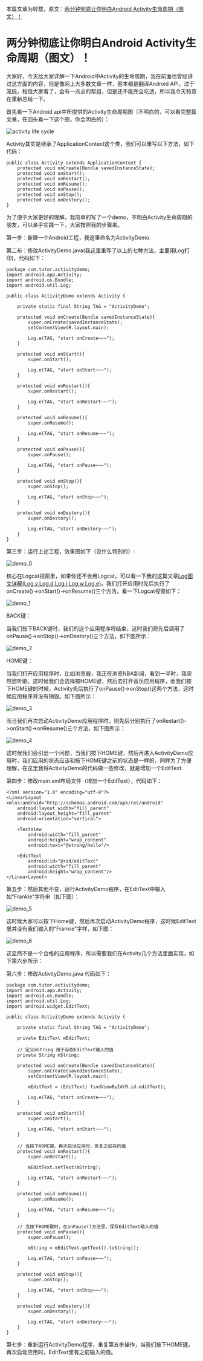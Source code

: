 本篇文章为转载，原文：[两分钟彻底让你明白Android Activity生命周期（图文）！](http://blog.csdn.net/android_tutor/article/details/5772285)


# 两分钟彻底让你明白Android Activity生命周期（图文）！

大家好，今天给大家详解一下Android中Activity的生命周期，我在前面也曾经讲过这方面的内容，但是像网上大多数文章一样，基本都是翻译Android API，过于笼统，相信大家看了，会有一点点的帮组，但是还不能完全吃透，所以我今天特意在重新总结一下。

首先看一下Android api中所提供的Activity生命周期图（不明白的，可以看完整篇文章，在回头看一下这个图，你会明白的）：

![activity life cycle](img/img_android_activity_lifecycle.gif)

Activity其实是继承了ApplicationContext这个类，我们可以重写以下方法，如下代码：
	
	public class Activity extends ApplicationContext {
		protected void onCreate(Bundle savedInstanceState);
		protected void onStart();
		protected void onRestart();
		protected void onResume();
		protected void onPause();
		protected void onStop();
		protected void onDestory();
	}

为了便于大家更好的理解，我简单的写了一个demo，不明白Activity生命周期的朋友，可以亲手实践一下，大家按照我的步骤来。

第一步：新建一个Android工程，我这里命名为ActivityDemo.

第二布：修改ActivityDemo.java(我这里重写了以上的七种方法，主要用Log打印)，代码如下：

	package com.tutor.activitydemo;
	import android.app.Activity;
	import android.os.Bundle;
	import android.util.Log;
	
	public class ActivityDemo extends Activity {
		
		private static final String TAG = "ActivityDemo";
		
		protected void onCreate(Bundle savedInstanceState){
			super.onCreate(savedInstanceState);
			setContentView(R.layout.main);
			
			Log.e(TAG, "start onCreate~~~");
		}
		
		protected void onStart(){
			super.onStart();
			
			Log.e(TAG, "start onStart~~~");
		}
		
		protected void onRestart(){
			super.onRestart();
			
			Log.e(TAG, "start onRestart~~~");
		}
		
		protected void onResume(){
			super.onResume();
			
			Log.e(TAG, "start onResume~~~");
		}
		
		protected void onPause(){
			super.onPause();
			
			Log.e(TAG, "start onPause~~~");
		}
		
		protected void onStop(){
			super.onStop();
		
			Log.e(TAG, "start onStop~~~");
		}
		
		protected void onDestory(){
			super.onDestory();
			
			Log.e(TAG, "start onDestory~~~");
		}
	}
	
第三步：运行上述工程，效果图如下（没什么特别的）:

![demo_0](img/img_android_activity_lifecycle_demo_0.gif)

核心在Logcat视窗里，如果你还不会用Logcat，可以看一下我的这篇文章[Log图文详解(Log.v,Log.d,Log.i,Log.w,Log.e)](http://blog.csdn.net/Android_Tutor/article/details/5081713)，我们打开应用时先后执行了onCreate()->onStart()->onResume()三个方法，看一下Logcat视窗如下：

![demo_1](img/img_android_activity_lifecycle_demo_1.gif)

BACK键：

当我们按下BACK键时，我们的这个应用程序将结束，这时我们将先后调用了onPause()->onStop()->onDestory()三个方法，如下图所示：

![demo_2](img/img_android_activity_lifecycle_demo_2.gif)

HOME键：

当我们打开应用程序时，比如浏览器，我正在浏览NBA新闻，看到一半时，我突然想听歌，这时候我们会选择按HOME键，然后去打开音乐应用程序，而我们按下HOME键的时候，Activity先后执行了onPause()->onStop()这两个方法，这时候应用程序并没有销毁。如下图所示：

![demo_3](img/img_android_activity_lifecycle_demo_3.gif)

而当我们再次启动ActivityDemo应用程序时，则先后分别执行了onRestart()->onStart()->onResume()三个方法，如下图所示：

![demo_4](img/img_android_activity_lifecycle_demo_4.gif)

这时候我们会引出一个问题，当我们按下HOME键，然后再进入ActivityDemo应用时，我们应用的状态应该和按下HOME键之前的状态是一样的，同样为了方便理解，在这里我将ActivityDemo的代码做一些修改，就是增加一个EditText.

第四步：修改main.xml布局文件（增加一个EditText），代码如下：

	<?xml version="1.0" encoding="utf-8"?>
	<LinearLayout xmlns:android="http://schemas.android.com/apk/res/android"
		android:layout_width="fill_parent"
		android:layout_height="fill_parent"
		android:orientation="vertical">
		
		<TextView
			android:width="fill_parent"
			android:height="wrap_content"
			android:text="@string/hello"/>
			
		<EditText
			android:id="@+id/editText"
			android:width="fill_parent"
			android:height="wrap_content"/>
	</LinearLayout>
第五步：然后其他不变，运行ActivityDemo程序，在EditText中输入如“Frankie”字符串（如下图）：

![demo_5](img/img_android_activity_lifecycle_demo_5.gif)

这时候大家可以按下Home键，然后再次启动ActivityDemo程序，这时候EditText里并没有我们输入的“Frankie”字样，如下图：

![demo_6](img/img_android_activity_lifecycle_demo_6.gif)

这显然不是一个合格的应用程序，所以需要我们在Activity几个方法里面实现，如下第六步所示：

第六步：修改ActivityDemo.java 代码如下：

	package com.tutor.activitydemo;
	import android.app.Activity;
	import android.os.Bundle;
	import android.util.Log;
	import android.widget.EditText;
	
	public class ActivityDemo extends Activity {
		
		private static final String TAG = "ActivityDemo";
		
		private EditText mEditText;
		
		// 定义mString 用于存取EditText输入的值
		private String mString;
		
		protected void onCreate(Bundle savedInstanceState){
			super.onCreate(savedInstanceState);
			setContentView(R.layout.main);
			
			mEditText = (EditText) findViewById(R.id.editText);
			
			Log.e(TAG, "start onCreate~~~");
		}
		
		protected void onStart(){
			super.onStart();
			
			Log.e(TAG, "start onStart~~~");
		}
		
		// 当按下HOME键，再次启动应用时，恢复之前存的值
		protected void onRestart(){
			super.onRestart();
			
			mEditText.setText(mString);
			
			Log.e(TAG, "start onRestart~~~");
		}
		
		protected void onResume(){
			super.onResume();
			
			Log.e(TAG, "start onResume~~~");
		}
		
		// 当按下HOME键时，在onPause()方法里，保存EditText输入的值
		protected void onPause(){
			super.onPause();
			
			mString = mEditText.getText().toString();
			
			Log.e(TAG, "start onPause~~~");
		}
		
		protected void onStop(){
			super.onStop();
		
			Log.e(TAG, "start onStop~~~");
		}
		
		protected void onDestory(){
			super.onDestory();
			
			Log.e(TAG, "start onDestory~~~");
		}
	}
第七步：重新运行ActivityDemo程序，重复第五步操作，当我们按下HOME键，再次启动应用时，EditText里有之前输入的值。